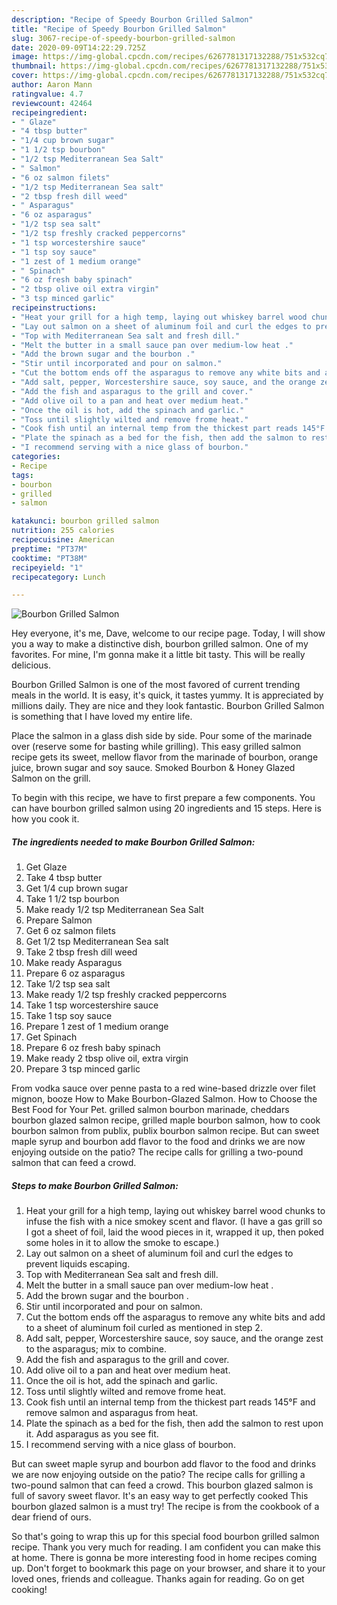 ```yaml
---
description: "Recipe of Speedy Bourbon Grilled Salmon"
title: "Recipe of Speedy Bourbon Grilled Salmon"
slug: 3067-recipe-of-speedy-bourbon-grilled-salmon
date: 2020-09-09T14:22:29.725Z
image: https://img-global.cpcdn.com/recipes/6267781317132288/751x532cq70/bourbon-grilled-salmon-recipe-main-photo.jpg
thumbnail: https://img-global.cpcdn.com/recipes/6267781317132288/751x532cq70/bourbon-grilled-salmon-recipe-main-photo.jpg
cover: https://img-global.cpcdn.com/recipes/6267781317132288/751x532cq70/bourbon-grilled-salmon-recipe-main-photo.jpg
author: Aaron Mann
ratingvalue: 4.7
reviewcount: 42464
recipeingredient:
- " Glaze"
- "4 tbsp butter"
- "1/4 cup brown sugar"
- "1 1/2 tsp bourbon"
- "1/2 tsp Mediterranean Sea Salt"
- " Salmon"
- "6 oz salmon filets"
- "1/2 tsp Mediterranean Sea salt"
- "2 tbsp fresh dill weed"
- " Asparagus"
- "6 oz asparagus"
- "1/2 tsp sea salt"
- "1/2 tsp freshly cracked peppercorns"
- "1 tsp worcestershire sauce"
- "1 tsp soy sauce"
- "1 zest of 1 medium orange"
- " Spinach"
- "6 oz fresh baby spinach"
- "2 tbsp olive oil extra virgin"
- "3 tsp minced garlic"
recipeinstructions:
- "Heat your grill for a high temp, laying out whiskey barrel wood chunks to infuse the fish with a nice smokey scent and flavor. (I have a gas grill so I got a sheet of foil, laid the wood pieces in it, wrapped it up, then poked some holes in it to allow the smoke to escape.)"
- "Lay out salmon on a sheet of aluminum foil and curl the edges to prevent liquids escaping."
- "Top with Mediterranean Sea salt and fresh dill."
- "Melt the butter in a small sauce pan over medium-low heat ."
- "Add the brown sugar and the bourbon ."
- "Stir until incorporated and pour on salmon."
- "Cut the bottom ends off the asparagus to remove any white bits and add to a sheet of aluminum foil curled as mentioned in step 2."
- "Add salt, pepper, Worcestershire sauce, soy sauce, and the orange zest to the asparagus; mix to combine."
- "Add the fish and asparagus to the grill and cover."
- "Add olive oil to a pan and heat over medium heat."
- "Once the oil is hot, add the spinach and garlic."
- "Toss until slightly wilted and remove frome heat."
- "Cook fish until an internal temp from the thickest part reads 145°F and remove salmon and asparagus from heat."
- "Plate the spinach as a bed for the fish, then add the salmon to rest upon it. Add asparagus as you see fit."
- "I recommend serving with a nice glass of bourbon."
categories:
- Recipe
tags:
- bourbon
- grilled
- salmon

katakunci: bourbon grilled salmon 
nutrition: 255 calories
recipecuisine: American
preptime: "PT37M"
cooktime: "PT38M"
recipeyield: "1"
recipecategory: Lunch

---
```



![Bourbon Grilled Salmon](https://img-global.cpcdn.com/recipes/6267781317132288/751x532cq70/bourbon-grilled-salmon-recipe-main-photo.jpg)

Hey everyone, it's me, Dave, welcome to our recipe page. Today, I will show you a way to make a distinctive dish, bourbon grilled salmon. One of my favorites. For mine, I'm gonna make it a little bit tasty. This will be really delicious.

Bourbon Grilled Salmon is one of the most favored of current trending meals in the world. It is easy, it's quick, it tastes yummy. It is appreciated by millions daily. They are nice and they look fantastic. Bourbon Grilled Salmon is something that I have loved my entire life.

Place the salmon in a glass dish side by side. Pour some of the marinade over (reserve some for basting while grilling). This easy grilled salmon recipe gets its sweet, mellow flavor from the marinade of bourbon, orange juice, brown sugar and soy sauce. Smoked Bourbon &amp; Honey Glazed Salmon on the grill.


To begin with this recipe, we have to first prepare a few components. You can have bourbon grilled salmon using 20 ingredients and 15 steps. Here is how you cook it.

<!--inarticleads1-->

##### The ingredients needed to make Bourbon Grilled Salmon:

1. Get  Glaze
1. Take 4 tbsp butter
1. Get 1/4 cup brown sugar
1. Take 1 1/2 tsp bourbon
1. Make ready 1/2 tsp Mediterranean Sea Salt
1. Prepare  Salmon
1. Get 6 oz salmon filets
1. Get 1/2 tsp Mediterranean Sea salt
1. Take 2 tbsp fresh dill weed
1. Make ready  Asparagus
1. Prepare 6 oz asparagus
1. Take 1/2 tsp sea salt
1. Make ready 1/2 tsp freshly cracked peppercorns
1. Take 1 tsp worcestershire sauce
1. Take 1 tsp soy sauce
1. Prepare 1 zest of 1 medium orange
1. Get  Spinach
1. Prepare 6 oz fresh baby spinach
1. Make ready 2 tbsp olive oil, extra virgin
1. Prepare 3 tsp minced garlic


From vodka sauce over penne pasta to a red wine-based drizzle over filet mignon, booze How to Make Bourbon-Glazed Salmon. How to Choose the Best Food for Your Pet. grilled salmon bourbon marinade, cheddars bourbon glazed salmon recipe, grilled maple bourbon salmon, how to cook bourbon salmon from publix, publix bourbon salmon recipe. But can sweet maple syrup and bourbon add flavor to the food and drinks we are now enjoying outside on the patio? The recipe calls for grilling a two-pound salmon that can feed a crowd. 

<!--inarticleads2-->

##### Steps to make Bourbon Grilled Salmon:

1. Heat your grill for a high temp, laying out whiskey barrel wood chunks to infuse the fish with a nice smokey scent and flavor. (I have a gas grill so I got a sheet of foil, laid the wood pieces in it, wrapped it up, then poked some holes in it to allow the smoke to escape.)
1. Lay out salmon on a sheet of aluminum foil and curl the edges to prevent liquids escaping.
1. Top with Mediterranean Sea salt and fresh dill.
1. Melt the butter in a small sauce pan over medium-low heat .
1. Add the brown sugar and the bourbon .
1. Stir until incorporated and pour on salmon.
1. Cut the bottom ends off the asparagus to remove any white bits and add to a sheet of aluminum foil curled as mentioned in step 2.
1. Add salt, pepper, Worcestershire sauce, soy sauce, and the orange zest to the asparagus; mix to combine.
1. Add the fish and asparagus to the grill and cover.
1. Add olive oil to a pan and heat over medium heat.
1. Once the oil is hot, add the spinach and garlic.
1. Toss until slightly wilted and remove frome heat.
1. Cook fish until an internal temp from the thickest part reads 145°F and remove salmon and asparagus from heat.
1. Plate the spinach as a bed for the fish, then add the salmon to rest upon it. Add asparagus as you see fit.
1. I recommend serving with a nice glass of bourbon.


But can sweet maple syrup and bourbon add flavor to the food and drinks we are now enjoying outside on the patio? The recipe calls for grilling a two-pound salmon that can feed a crowd. This bourbon glazed salmon is full of savory sweet flavor. It&#39;s an easy way to get perfectly cooked This bourbon glazed salmon is a must try! The recipe is from the cookbook of a dear friend of ours. 

So that's going to wrap this up for this special food bourbon grilled salmon recipe. Thank you very much for reading. I am confident you can make this at home. There is gonna be more interesting food in home recipes coming up. Don't forget to bookmark this page on your browser, and share it to your loved ones, friends and colleague. Thanks again for reading. Go on get cooking!
